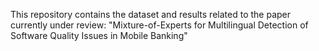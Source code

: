 This repository contains the dataset and results related to the paper currently under review: 
"Mixture-of-Experts for Multilingual Detection of Software Quality Issues in Mobile Banking"
